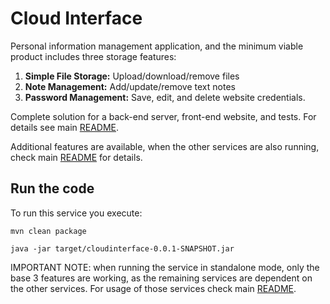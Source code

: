 # Cloud Interface

Personal information management application, and the minimum viable product includes three storage features:

1. **Simple File Storage:** Upload/download/remove files
2. **Note Management:** Add/update/remove text notes
3. **Password Management:** Save, edit, and delete website credentials.

Complete solution for a back-end server, front-end website, and tests. For details see main [README](../../README.md).

Additional features are available, when the other services are also running, check main [README](../../README.md) for
details.

## Run the code

To run this service you execute:

```
mvn clean package
```

```
java -jar target/cloudinterface-0.0.1-SNAPSHOT.jar
```

IMPORTANT NOTE: when running the service in standalone mode, only the base 3 features are working, as the remaining
services are dependent on the other services. For usage of those services check main [README](..\README.md).